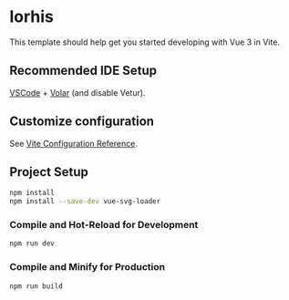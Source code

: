 # lorhis

This template should help get you started developing with Vue 3 in Vite.

## Recommended IDE Setup

[VSCode](https://code.visualstudio.com/) + [Volar](https://marketplace.visualstudio.com/items?itemName=Vue.volar) (and disable Vetur).

## Customize configuration

See [Vite Configuration Reference](https://vitejs.dev/config/).

## Project Setup

```sh
npm install
npm install --save-dev vue-svg-loader
```

### Compile and Hot-Reload for Development

```sh
npm run dev
```

### Compile and Minify for Production

```sh
npm run build
```
